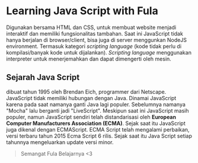 # Learning Java Script with Fula

Digunakan bersama HTML dan CSS, untuk membuat website menjadi interaktif dan memiliki fungsionalitas tambahan.
Saat ini JavaScript tidak hanya berjalan di browser/client, bisa juga di server menggunkan NodeJS environment.
Termasuk kategori *scripting language* (kode tidak perlu di kompilasi/banyak kode untuk dijalankan). *Scripting language* menggunakan interpreter untuk menerjemahkan dan dapat dimengerti oleh mesin.

## Sejarah Java Script
dibuat tahun 1995 oleh Brendan Eich, programmer dari Netscape. JavaScript tidak memiliki hubungan dengan Java. Dinamai JavaScript karena pada saat namanya ganti Java lagi populer. Sebelumnya namanya "Mocha" lalu berganti jadi "LiveScript". Meskipun saat ini JavaScript masih populer, namun JavaScript  sendiri telah distandarisasi oleh **European Computer Manufacturers Association (ECMA)**. Sejak saat itu JavaScript juga dikenal dengan ECMAScript. ECMA Script telah mengalami perbaikan, versi terbaru tahun 2015 Ecma Script 6 rilis. Sejak saat itu Java Script setiap tahunnya mengeluarkan update versi minor.


>Semangat Fula Belajarnya <3
